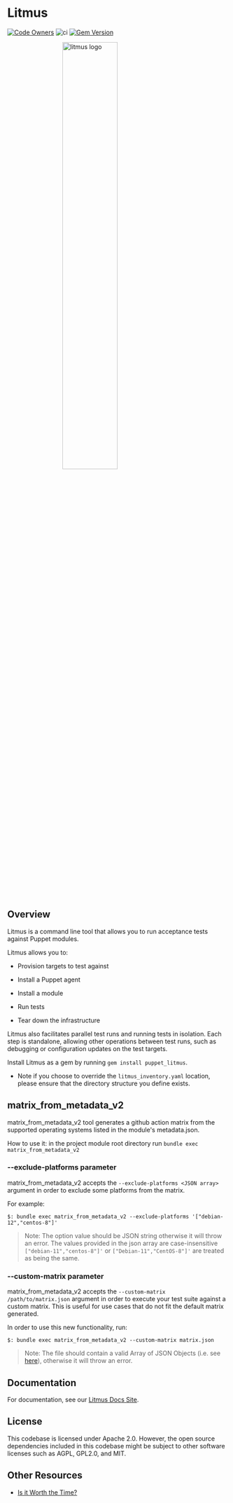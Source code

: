 # Litmus

[![Code Owners](https://img.shields.io/badge/owners-DevX--team-blue)](https://github.com/puppetlabs/puppet_litmus/blob/main/CODEOWNERS)
![ci](https://github.com/puppetlabs/puppet_litmus/actions/workflows/ci.yml/badge.svg)
[![Gem Version](https://badge.fury.io/rb/puppet_litmus.svg)](https://badge.fury.io/rb/puppet_litmus)

<div name="logo">
  <img src="resources/litmus-dark-RGB.png"
  style="display: block; margin-left: auto; margin-right: auto;"
  width="50%"
  alt="litmus logo">
</div>

## Overview

Litmus is a command line tool that allows you to run acceptance tests against Puppet modules.

Litmus allows you to:

- Provision targets to test against

- Install a Puppet agent

- Install a module

- Run tests

- Tear down the infrastructure

Litmus also facilitates parallel test runs and running tests in isolation. Each step is standalone, allowing other operations between test runs, such as debugging or configuration updates on the test targets.

Install Litmus as a gem by running `gem install puppet_litmus`.

- Note if you choose to override the `litmus_inventory.yaml` location, please ensure that the directory structure you define exists.

## matrix_from_metadata_v2

matrix_from_metadata_v2 tool generates a github action matrix from the supported operating systems listed in the module's metadata.json.

How to use it:
in the project module root directory run `bundle exec matrix_from_metadata_v2`

### --exclude-platforms parameter

matrix_from_metadata_v2 accepts the `--exclude-platforms <JSON array>` argument in order to exclude some platforms from the matrix.

For example:

`$: bundle exec matrix_from_metadata_v2 --exclude-platforms '["debian-12","centos-8"]'`

> Note: The option value should be JSON string otherwise it will throw an error.
> The values provided in the json array are case-insensitive `["debian-11","centos-8"]'` or `["Debian-11","CentOS-8"]'` are treated as being the same.

### --custom-matrix parameter

matrix_from_metadata_v2 accepts the `--custom-matrix /path/to/matrix.json` argument in order to execute your test suite against a custom matrix. This is useful for use cases that do not fit the default matrix generated.

In order to use this new functionality, run:

`$: bundle exec matrix_from_metadata_v2 --custom-matrix matrix.json`

> Note: The file should contain a valid Array of JSON Objects (i.e. see [here](https://github.com/puppetlabs/puppet_litmus/blob/main/docs/custom_matrix.json)), otherwise it will throw an error.

## Documentation

For documentation, see our [Litmus Docs Site](https://puppetlabs.github.io/content-and-tooling-team/docs/litmus/).

## License

This codebase is licensed under Apache 2.0. However, the open source dependencies included in this codebase might be subject to other software licenses such as AGPL, GPL2.0, and MIT.

## Other Resources

- [Is it Worth the Time?](https://xkcd.com/1205/)

